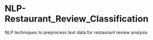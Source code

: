 # NLP-Restaurant_Review_Classification
NLP techniques to preprocess text data for restaurant review analysis
